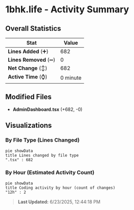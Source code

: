 # 1bhk.life - Activity Summary 

## Overall Statistics

| Stat                   | Value                                                             |
| ---------------------- | ----------------------------------------------------------------- |
| **Lines Added** (➕)   | 682                                          |
| **Lines Removed** (➖) | 0                                        |
| **Net Change** (↕)    | 682                |
| **Active Time** (⌚)   | 0 minute |


## Modified Files
- **AdminDashboard.tsx** (+682, -0)

## Visualizations

### By File Type (Lines Changed)

```mermaid
pie showData
title Lines changed by file type
".tsx" : 682
```

### By Hour (Estimated Activity Count)

```mermaid
pie showData
title Coding activity by hour (count of changes)
"12h" : 2
```


> **Last Updated:** 6/23/2025, 12:44:18 PM